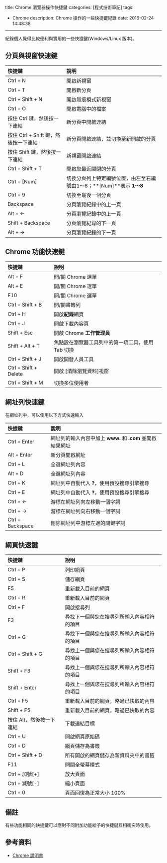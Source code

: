 title: Chrome 瀏覽器操作快捷鍵
categories: [程式技術筆記]
tags:
  - Chrome
description: Chrome 操作的一些快捷鍵紀錄
date: 2016-02-24 14:48:38
---

紀錄個人覺得比較便利與實用的一些快捷鍵(Windows/Linux 版本)。

## 分頁與視窗快速鍵
| 快捷鍵              |         說明|
|:--------------------|:------------|
|Ctrl + N|開啟新視窗|
|Ctrl + T|開啟新分頁|
|Ctrl + Shift + N|開啟無痕模式新視窗|
|Ctrl + O|開啟電腦中的檔案|
|按住 Ctrl 鍵，然後按一下連結|新分頁中開啟連結|
|按住 Ctrl + Shift 鍵，然後按一下連結|新分頁開啟連結，並切換至新開啟的分頁|
|按住 Shift 鍵，然後按一下連結|新視窗開啟連結|
|Ctrl + Shift + T|開啟您最近關閉的分頁|
|Ctrl + [Num]|切換分頁列上特定編號位置，由左至右編號由1～8；**[Num]**表示 **1～8**|
|Ctrl + 9|切換至最後一個分頁|
|Backspace|分頁瀏覽紀錄中的上一頁|
|Alt + ←|分頁瀏覽紀錄中的上一頁|
|Shift + Backspace|分頁瀏覽紀錄的下一頁|
|Alt + →|分頁瀏覽紀錄的下一頁|

## Chrome 功能快速鍵
| 快捷鍵              |         說明|
|:--------------------|:------------|
|Alt + F|開/關 Chrome 選單|
|Alt + E|開/關 Chrome 選單|
|F10|開/關 Chrome 選單|
|Ctrl + Shift + B|開/關書籤列|
|Ctrl + H|開啟**紀錄**網頁|
|Ctrl + J|開啟下載內容頁|
|Shift + Esc|開啟 Chrome **工作管理員**|
|Shift + Alt + T|焦點設在瀏覽器工具列中的第一項工具，使用 Tab 切換|
|Ctrl + Shift + J|開啟開發人員工具|
|Ctrl + Shift + Delete|開啟 [清除瀏覽資料]視窗|
|Ctrl + Shift + M|切換多位使用者|

## 網址列快速鍵
在網址列中，可以使用以下方式快速輸入

| 快捷鍵              |         說明|
|:--------------------|:------------|
|Ctrl + Enter|網址列的輸入內容中加上 **www.** 和 **.com** 並開啟結果網址|
|Alt + Enter|新分頁開啟網址|
|Ctrl + L|全選網址列內容|
|Alt + D|全選網址列內容|
|Ctrl + K|網址列中自動代入 **?**，使用預設搜尋引擎搜尋|
|Ctrl + E|網址列中自動代入 **?**，使用預設搜尋引擎搜尋|
|Ctrl + ←|游標在網址列向左移動一個字詞|
|Ctrl + →|游標在網址列向右移動一個字詞|
|Ctrl + Backspace|刪除網址列中游標左邊的關鍵字詞|


## 網頁快速鍵
| 快捷鍵              |         說明|
|:--------------------|:------------|
|Ctrl + P|列印網頁|
|Ctrl + S|儲存網頁|
|F5|重新載入目前的網頁|
|Ctrl + R|重新載入目前的網頁|
|Ctrl + F|開啟搜尋列|
|F3|尋找下一個與您在搜尋列所輸入內容相符的項目|
|Ctrl + G|尋找下一個與您在搜尋列所輸入內容相符的項目|
|Ctrl + Shift + G|尋找上一個與您在搜尋列所輸入內容相符的項目|
|Shift + F3|尋找上一個與您在搜尋列所輸入內容相符的項目|
|Shift + Enter|尋找上一個與您在搜尋列所輸入內容相符的項目|
|Ctrl + F5|重新載入目前的網頁，略過已快取的內容|
|Shift + F5|重新載入目前的網頁，略過已快取的內容|
|按住 Alt，然後按一下連結|下載連結目標|
|Ctrl + U|開啟網頁原始碼|
|Ctrl + D|網頁儲存為書籤|
|Ctrl + Shift + D|所有開啟的網頁儲存為新資料夾中的書籤|
|F11|開關全螢幕模式|
|Ctrl + 加號[+]|放大頁面|
|Ctrl + 減號[-]|縮小頁面|
|Ctrl + 0|頁面回復為正常大小 100%|

## 備註
有些功能相同的快捷鍵可以應對不同附加功能給予的快捷鍵互相衝突時使用。

## 參考資料
- [Chrome 說明書][1]

[1]: https://support.google.com/chrome/answer/157179?hl=zh-Hant&ref_topic=14678

